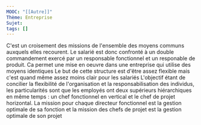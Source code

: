 ```yaml
---
MOOC: "[[Autre]]"
Thème: Entreprise
Sujet:
tags: []
---
```


C'est un croisement des missions de l'ensemble des moyens communs auxquels elles recourent. Le salarié est donc confronté à un double commandement exercé par un responsable fonctionnel et un responable de produit. Ca permet une mise en oeuvre dans une entreprise qui utilise des moyens identiques
Le but de cette structure est d'être assez flexible mais c'est quand même assez moins clair pour les salariés
L'objectif étant de concilier la flexibilité de l'organisation et la responsabilisation des individus, les particularités sont que les employés ont deux supérieurs hiérarchiques en même temps : un chef fonctionnel en vertical et le chef de projet horizontal. La mission pour chaque directeur fonctionnel est la gestion optimale de sa fonction et la mission des chefs de projet est la gestion optimale de son projet

